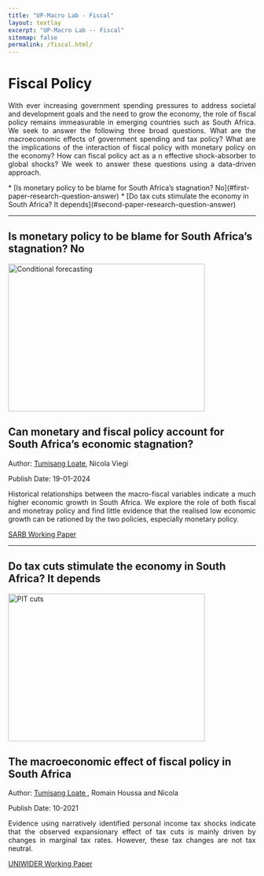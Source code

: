 ```yaml
---
title: "UP-Macro Lab - Fiscal"
layout: textlay
excerpt: "UP-Macro Lab -- Fiscal"
sitemap: false
permalink: /fiscal.html/
---
```


# Fiscal Policy

<p align="justify"> With ever increasing government spending pressures to address societal and development goals and the need to grow the economy, the role of fiscal policy remains immeasurable in emerging countries such as South Africa. We seek to answer the following three broad questions. What are the macroeconomic effects of government spending and tax policy? What are the implications of the interaction of fiscal policy with monetary policy on the economy? How can fiscal policy act as a n effective shock-absorber to global shocks? We week to answer these questions using a data-driven approach. </p>
<!-- Replace the text and the hiperlink for your papers. The hyperlink is a replication of the text but is lowercased and the whitespace " " is replaced with a "-". Only words are replication, not punctuation. -->
* [Is monetary policy to be blame for South Africa’s stagnation? No](#first-paper-research-question-answer)
* [Do tax cuts stimulate the economy in South Africa? It depends](#second-paper-research-question-answer)


<!-- Divider -->
---
## Is monetary policy to be blame for South Africa’s stagnation? No
<div class="row">
  <div class="col col-md-6" markdown="0">
    <!-- replace with your paper figure -->
    <img src="{{ site.url }}{{ site.baseurl }}/images/pubpic/stagnation_macro.png" alt="Conditional forecasting"  width="400" height="300"/>

  </div>
  <div class="col col-md-6" markdown="0">
  <!-- replace title with your title -->
  <h2>Can monetary and fiscal policy account for South Africa’s economic stagnation?</h2>
  <!-- replace author with your name and link -->
  <p> Author: <a href="https://charlvschoor.github.io/">Tumisang Loate</a>, Nicola Viegi </p>
  <!-- replace with the date of publication -->
  <p>Publish Date: 19-01-2024</p>
  <!-- replace with your text -->
  <p align="justify"> Historical relationships between the macro-fiscal variables indicate a much higher economic growth in South Africa. We explore the role of both fiscal and monetray policy and find little evidence that the realised low economic growth can be rationed by the two policies, especially monetary policy. </p>
  <!-- replace with your paper link -->
  <a href="https://www.resbank.co.za/content/dam/sarb/publications/working-papers/2024/Can%20monetary%20and%20fiscal%20policy%20account%20for%20South%20Africa%27s%20economic%20stagnation.pdf" target="_blank">SARB Working Paper</a>

  </div>
</div>

<!-- Divider -->
---

## Do tax cuts stimulate the economy in South Africa? It depends
<div class="row">
  <div class="col col-md-6" markdown="0">
  <!-- replace with your paper figure -->
    <img src="{{ site.url }}{{ site.baseurl }}/images/pubpic/pit_uniwider_paper.jpg" alt="PIT cuts"  width="400" height="300"/>

  </div>
  <div class="col col-md-6" markdown="0">
  <!-- replace title with your title -->
  <h2>The macroeconomic effect of fiscal policy in South Africa</h2>
  <!-- replace author with your name and link -->
  <p> Author: <a href="https://charlvschoor.github.io/">Tumisang Loate </a>, Romain Houssa and Nicola </p>
  <!-- replace with the date of publication -->
  <p>Publish Date: 10-2021</p>
  <!-- replace with your text -->
  <p align="justify"> Evidence using narratively identified personal income tax shocks indicate that the observed expansionary effect of tax cuts is mainly driven by changes in marginal tax rates. However, these tax changes are not tax neutral. </p>
  <!-- replace with your paper link -->
  <a href="https://www.wider.unu.edu/sites/default/files/Publications/Working-paper/PDF/wp2021-156-macroeconomic-effect-fiscal-policy-South-Africa-narrative-analysis.pdf" target="_blank">UNIWIDER Working Paper</a>

  </div>
</div>


